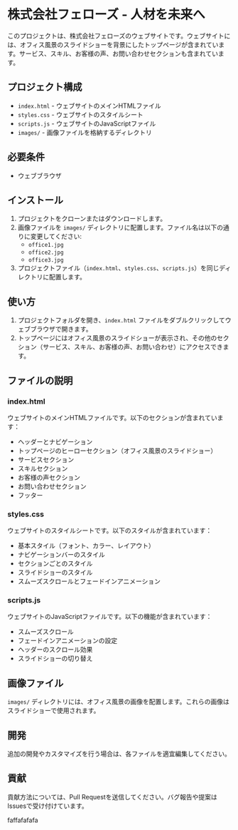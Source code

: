 # 株式会社フェローズ - 人材を未来へ

このプロジェクトは、株式会社フェローズのウェブサイトです。ウェブサイトには、オフィス風景のスライドショーを背景にしたトップページが含まれています。サービス、スキル、お客様の声、お問い合わせセクションも含まれています。

## プロジェクト構成

- `index.html` - ウェブサイトのメインHTMLファイル
- `styles.css` - ウェブサイトのスタイルシート
- `scripts.js` - ウェブサイトのJavaScriptファイル
- `images/` - 画像ファイルを格納するディレクトリ

## 必要条件

- ウェブブラウザ

## インストール

1. プロジェクトをクローンまたはダウンロードします。
2. 画像ファイルを `images/` ディレクトリに配置します。ファイル名は以下の通りに変更してください:
   - `office1.jpg`
   - `office2.jpg`
   - `office3.jpg`
3. プロジェクトファイル（`index.html`、`styles.css`、`scripts.js`）を同じディレクトリに配置します。

## 使い方

1. プロジェクトフォルダを開き、`index.html` ファイルをダブルクリックしてウェブブラウザで開きます。
2. トップページにはオフィス風景のスライドショーが表示され、その他のセクション（サービス、スキル、お客様の声、お問い合わせ）にアクセスできます。

## ファイルの説明

### index.html

ウェブサイトのメインHTMLファイルです。以下のセクションが含まれています：

- ヘッダーとナビゲーション
- トップページのヒーローセクション（オフィス風景のスライドショー）
- サービスセクション
- スキルセクション
- お客様の声セクション
- お問い合わせセクション
- フッター

### styles.css

ウェブサイトのスタイルシートです。以下のスタイルが含まれています：

- 基本スタイル（フォント、カラー、レイアウト）
- ナビゲーションバーのスタイル
- セクションごとのスタイル
- スライドショーのスタイル
- スムーズスクロールとフェードインアニメーション

### scripts.js

ウェブサイトのJavaScriptファイルです。以下の機能が含まれています：

- スムーズスクロール
- フェードインアニメーションの設定
- ヘッダーのスクロール効果
- スライドショーの切り替え

## 画像ファイル

`images/` ディレクトリには、オフィス風景の画像を配置します。これらの画像はスライドショーで使用されます。

## 開発

追加の開発やカスタマイズを行う場合は、各ファイルを適宜編集してください。

## 貢献

貢献方法については、Pull Requestを送信してください。バグ報告や提案はIssuesで受け付けています。

faffafafafa
